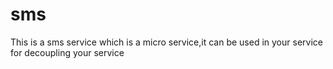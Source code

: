 # sms
This is a sms service which is a micro service,it can be used in your service for decoupling your service 
